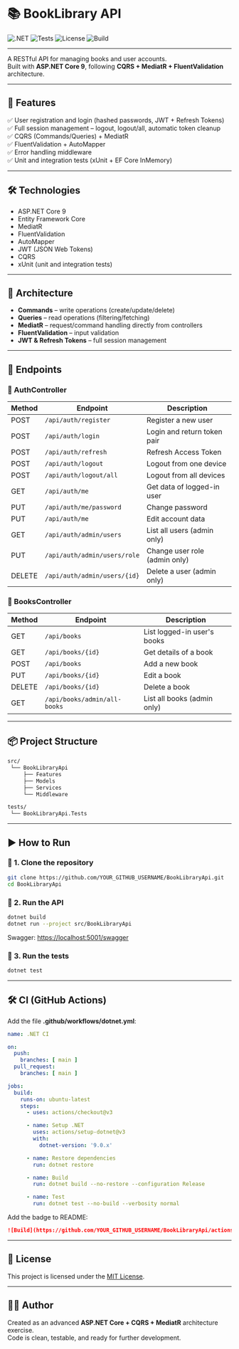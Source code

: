 # 📚 BookLibrary API  

![.NET](https://img.shields.io/badge/.NET-9.0-blueviolet?logo=dotnet)
![Tests](https://img.shields.io/badge/tests-passing-brightgreen)
![License](https://img.shields.io/badge/license-MIT-green)
![Build](https://github.com/Buggg43/BookLibraryApi/actions/workflows/dotnet.yml/badge.svg)

---

A RESTful API for managing books and user accounts.  
Built with **ASP.NET Core 9**, following **CQRS + MediatR + FluentValidation** architecture.  

---

## 🚀 Features

✅ User registration and login (hashed passwords, JWT + Refresh Tokens)  
✅ Full session management – logout, logout/all, automatic token cleanup  
✅ CQRS (Commands/Queries) + MediatR  
✅ FluentValidation + AutoMapper  
✅ Error handling middleware  
✅ Unit and integration tests (xUnit + EF Core InMemory)

---

## 🛠 Technologies

- ASP.NET Core 9
- Entity Framework Core
- MediatR
- FluentValidation
- AutoMapper
- JWT (JSON Web Tokens)
- CQRS
- xUnit (unit and integration tests)

---

## 📐 Architecture

- **Commands** – write operations (create/update/delete)  
- **Queries** – read operations (filtering/fetching)  
- **MediatR** – request/command handling directly from controllers  
- **FluentValidation** – input validation  
- **JWT & Refresh Tokens** – full session management  

---

## 🔑 Endpoints

### 🔐 AuthController

| Method | Endpoint                | Description                            |
|--------|-------------------------|----------------------------------------|
| POST   | `/api/auth/register`    | Register a new user                   |
| POST   | `/api/auth/login`       | Login and return token pair           |
| POST   | `/api/auth/refresh`     | Refresh Access Token                  |
| POST   | `/api/auth/logout`      | Logout from one device                |
| POST   | `/api/auth/logout/all`  | Logout from all devices               |
| GET    | `/api/auth/me`          | Get data of logged-in user           |
| PUT    | `/api/auth/me/password` | Change password                       |
| PUT    | `/api/auth/me`          | Edit account data                     |
| GET    | `/api/auth/admin/users` | List all users (admin only)           |
| PUT    | `/api/auth/admin/users/role` | Change user role (admin only)   |
| DELETE | `/api/auth/admin/users/{id}` | Delete a user (admin only)      |

### 📖 BooksController

| Method | Endpoint                   | Description                           |
|--------|----------------------------|---------------------------------------|
| GET    | `/api/books`               | List logged-in user's books          |
| GET    | `/api/books/{id}`          | Get details of a book                |
| POST   | `/api/books`               | Add a new book                       |
| PUT    | `/api/books/{id}`          | Edit a book                          |
| DELETE | `/api/books/{id}`          | Delete a book                        |
| GET    | `/api/books/admin/all-books` | List all books (admin only)       |

---

## 📦 Project Structure

```txt
src/
 └── BookLibraryApi
     ├── Features
     ├── Models
     ├── Services
     └── Middleware

tests/
 └── BookLibraryApi.Tests
```

---

## ▶ How to Run

### 🔹 1. Clone the repository

```bash
git clone https://github.com/YOUR_GITHUB_USERNAME/BookLibraryApi.git
cd BookLibraryApi
```

### 🔹 2. Run the API

```bash
dotnet build
dotnet run --project src/BookLibraryApi
```

Swagger: [https://localhost:5001/swagger](https://localhost:5001/swagger)

### 🔹 3. Run the tests

```bash
dotnet test
```

---

## 🛠 CI (GitHub Actions)

Add the file **.github/workflows/dotnet.yml**:

```yaml
name: .NET CI

on:
  push:
    branches: [ main ]
  pull_request:
    branches: [ main ]

jobs:
  build:
    runs-on: ubuntu-latest
    steps:
      - uses: actions/checkout@v3

      - name: Setup .NET
        uses: actions/setup-dotnet@v3
        with:
          dotnet-version: '9.0.x'

      - name: Restore dependencies
        run: dotnet restore

      - name: Build
        run: dotnet build --no-restore --configuration Release

      - name: Test
        run: dotnet test --no-build --verbosity normal
```

Add the badge to README:

```md
![Build](https://github.com/YOUR_GITHUB_USERNAME/BookLibraryApi/actions/workflows/dotnet.yml/badge.svg)
```

---

## 📜 License

This project is licensed under the [MIT License](LICENSE).

---

## 👨‍💻 Author

Created as an advanced **ASP.NET Core + CQRS + MediatR** architecture exercise.  
Code is clean, testable, and ready for further development.
